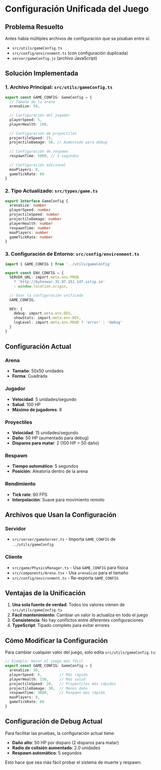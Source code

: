 # Configuración Unificada del Juego

## Problema Resuelto

Antes había múltiples archivos de configuración que se pisaban entre sí:
- `src/utils/gameConfig.ts`
- `src/config/environment.ts` (con configuración duplicada)
- `server/gameConfig.js` (archivo JavaScript)

## Solución Implementada

### 1. **Archivo Principal: `src/utils/gameConfig.ts`**
```typescript
export const GAME_CONFIG: GameConfig = {
  // Tamaño de la arena
  arenaSize: 50,
  
  // Configuración del jugador
  playerSpeed: 5,
  playerHealth: 100,
  
  // Configuración de proyectiles
  projectileSpeed: 15,
  projectileDamage: 50, // Aumentado para debug
  
  // Configuración de respawn
  respawnTime: 5000, // 5 segundos
  
  // Configuración adicional
  maxPlayers: 8,
  gameTickRate: 60
}
```

### 2. **Tipo Actualizado: `src/types/game.ts`**
```typescript
export interface GameConfig {
  arenaSize: number
  playerSpeed: number
  projectileSpeed: number
  projectileDamage: number
  playerHealth: number
  respawnTime: number
  maxPlayers: number
  gameTickRate: number
}
```

### 3. **Configuración de Entorno: `src/config/environment.ts`**
```typescript
import { GAME_CONFIG } from '../utils/gameConfig'

export const ENV_CONFIG = {
  SERVER_URL: import.meta.env.PROD
    ? 'http://byteswar.31.97.151.147.sslip.io'
    : window.location.origin,
  
  // Usar la configuración unificada
  GAME_CONFIG,
  
  DEV: {
    debug: import.meta.env.DEV,
    showStats: import.meta.env.DEV,
    logLevel: import.meta.env.PROD ? 'error' : 'debug'
  }
}
```

## Configuración Actual

### **Arena**
- **Tamaño**: 50x50 unidades
- **Forma**: Cuadrada

### **Jugador**
- **Velocidad**: 5 unidades/segundo
- **Salud**: 100 HP
- **Máximo de jugadores**: 8

### **Proyectiles**
- **Velocidad**: 15 unidades/segundo
- **Daño**: 50 HP (aumentado para debug)
- **Disparos para matar**: 2 (100 HP ÷ 50 daño)

### **Respawn**
- **Tiempo automático**: 5 segundos
- **Posición**: Aleatoria dentro de la arena

### **Rendimiento**
- **Tick rate**: 60 FPS
- **Interpolación**: Suave para movimiento remoto

## Archivos que Usan la Configuración

### **Servidor**
- `src/server/gameServer.ts` - Importa `GAME_CONFIG` de `../utils/gameConfig`

### **Cliente**
- `src/game/PhysicsManager.ts` - Usa `GAME_CONFIG` para física
- `src/components/Arena.tsx` - Usa `arenaSize` para el tamaño
- `src/config/environment.ts` - Re-exporta `GAME_CONFIG`

## Ventajas de la Unificación

1. **Una sola fuente de verdad**: Todos los valores vienen de `src/utils/gameConfig.ts`
2. **Fácil mantenimiento**: Cambiar un valor lo actualiza en todo el juego
3. **Consistencia**: No hay conflictos entre diferentes configuraciones
4. **TypeScript**: Tipado completo para evitar errores

## Cómo Modificar la Configuración

Para cambiar cualquier valor del juego, solo edita `src/utils/gameConfig.ts`:

```typescript
// Ejemplo: Hacer el juego más fácil
export const GAME_CONFIG: GameConfig = {
  arenaSize: 50,
  playerSpeed: 8,        // Más rápido
  playerHealth: 150,     // Más salud
  projectileSpeed: 20,   // Proyectiles más rápidos
  projectileDamage: 30,  // Menos daño
  respawnTime: 3000,     // Respawn más rápido
  maxPlayers: 8,
  gameTickRate: 60
}
```

## Configuración de Debug Actual

Para facilitar las pruebas, la configuración actual tiene:
- **Daño alto**: 50 HP por disparo (2 disparos para matar)
- **Radio de colisión aumentado**: 2.0 unidades
- **Respawn automático**: 5 segundos

Esto hace que sea más fácil probar el sistema de muerte y respawn. 